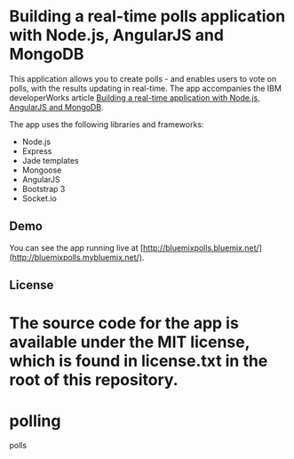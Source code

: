 
# Building a real-time polls application with Node.js, AngularJS and MongoDB

This application allows you to create polls - and enables users to vote on polls,
with the results updating in real-time. The app accompanies the IBM developerWorks article
[Building a real-time application with Node.js, AngularJS and MongoDB](http://www.ibm.com/developerworks/library/wa-nodejs-polling-app/).

The app uses the following libraries and frameworks:

* Node.js
* Express
* Jade templates
* Mongoose
* AngularJS
* Bootstrap 3
* Socket.io

## Demo

You can see the app running live at [http://bluemixpolls.bluemix.net/](http://bluemixpolls.mybluemix.net/).

## License

The source code for the app is available under the MIT license, which is found in license.txt in the root
of this repository.
=======
# polling
polls